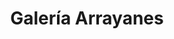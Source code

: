 ---
title: "Galería Arrayanes"
url: /san-carlos-de-bariloche/galeria-arrayanes/
shop: centro comercial
---
